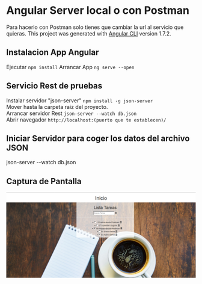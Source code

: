 # Angular Server local o con Postman

Para hacerlo con Postman solo tienes que cambiar la url al servicio que quieras.
This project was generated with [Angular CLI](https://github.com/angular/angular-cli) version 1.7.2.

## Instalacion App Angular
Ejecutar `npm install`
Arrancar App `ng serve --open`


## Servicio Rest de pruebas 

Instalar servidor "json-server" `npm install -g json-server`  
Mover hasta la carpeta raiz del proyecto.  
Arrancar servidor Rest `json-server --watch db.json`  
Abrir navegador `http://localhost:(puerto que te establecen)/`  


## Iniciar Servidor para coger los datos del archivo JSON

json-server --watch db.json

## Captura de Pantalla

![Alt text](https://github.com/Joseba10/Angularlista/blob/master/src/assets/img/Capturalista.PNG)
